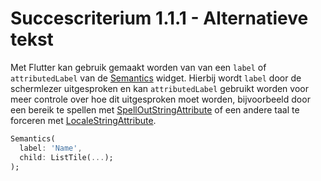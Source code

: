 # Succescriterium 1.1.1 - Alternatieve tekst

Met Flutter kan gebruik gemaakt worden van  van een `label` of `attributedLabel`  van de [Semantics](https://api.flutter.dev/flutter/widgets/Semantics-class.html) widget. Hierbij wordt `label`  door de schermlezer uitgesproken en kan `attributedLabel` gebruikt worden voor meer controle over hoe dit uitgesproken moet worden, bijvoorbeeld door een bereik te spellen met [SpellOutStringAttribute](https://api.flutter.dev/flutter/dart-ui/SpellOutStringAttribute-class.html) of een andere taal te forceren met [LocaleStringAttribute](https://api.flutter.dev/flutter/dart-ui/LocaleStringAttribute-class.html).

```dart
Semantics(
  label: 'Name',
  child: ListTile(...);
);
```
